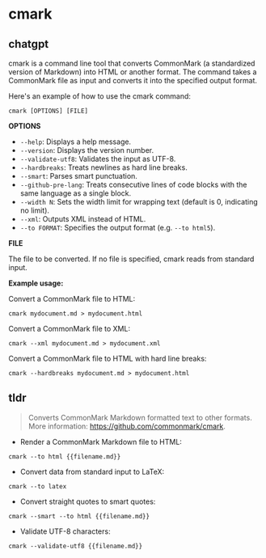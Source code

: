 # cmark 
## chatgpt 
cmark is a command line tool that converts CommonMark (a standardized version of Markdown) into HTML or another format. The command takes a CommonMark file as input and converts it into the specified output format. 

Here's an example of how to use the cmark command:

```cmark [OPTIONS] [FILE]```

**OPTIONS**

- `--help`: Displays a help message.
- `--version`: Displays the version number.
- `--validate-utf8`: Validates the input as UTF-8.
- `--hardbreaks`: Treats newlines as hard line breaks.
- `--smart`: Parses smart punctuation.
- `--github-pre-lang`: Treats consecutive lines of code blocks with the same language as a single block.
- `--width N`: Sets the width limit for wrapping text (default is 0, indicating no limit).
- `--xml`: Outputs XML instead of HTML.
- `--to FORMAT`: Specifies the output format (e.g. `--to html5`).

**FILE**

The file to be converted. If no file is specified, cmark reads from standard input.

**Example usage:**

Convert a CommonMark file to HTML:

```cmark mydocument.md > mydocument.html```

Convert a CommonMark file to XML:

```cmark --xml mydocument.md > mydocument.xml```

Convert a CommonMark file to HTML with hard line breaks:

```cmark --hardbreaks mydocument.md > mydocument.html``` 

## tldr 
 
> Converts CommonMark Markdown formatted text to other formats.
> More information: <https://github.com/commonmark/cmark>.

- Render a CommonMark Markdown file to HTML:

`cmark --to html {{filename.md}}`

- Convert data from standard input to LaTeX:

`cmark --to latex`

- Convert straight quotes to smart quotes:

`cmark --smart --to html {{filename.md}}`

- Validate UTF-8 characters:

`cmark --validate-utf8 {{filename.md}}`
